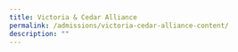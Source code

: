 ```yaml
---
title: Victoria & Cedar Alliance
permalink: /admissions/victoria-cedar-alliance-content/
description: ""
---
```

